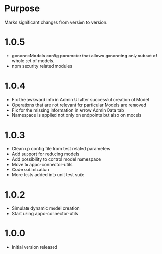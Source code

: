 # Purpose

Marks significant changes from version to version.

# 1.0.5

* generateModels config parameter that allows generating only subset of whole set of models.
* npm security related modules

# 1.0.4

* Fix the awkward info in Admin UI after successful creation of Model
* Operations that are not relevant for particular Models are removed
* Fix for the missing information in Arrow Admin Data tab
* Namespace is applied not only on endpoints but also on models

# 1.0.3

* Clean up config file from test related parameters
* Add support for reducing models
* Add possibility to control model namespace
* Move to appc-connector-utils
* Code optimization
* More tests added into unit test suite

# 1.0.2

* Simulate dynamic model creation
* Start using appc-connector-utils

# 1.0.0

* Initial version released